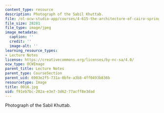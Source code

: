 ```yaml
---
content_type: resource
description: Photograph of the Sabil Khuttab.
file: /ol-ocw-studio-app/courses/4-615-the-architecture-of-cairo-spring-2002/f91eb7bc202ae3e73d6277acff8e3dad_0016.jpg
file_size: 28281
file_type: image/jpeg
image_metadata:
  caption: ''
  credit: ''
  image-alt: ''
learning_resource_types:
- Lecture Notes
license: https://creativecommons.org/licenses/by-nc-sa/4.0/
ocw_type: OCWImage
parent_title: Lecture Notes
parent_type: CourseSection
parent_uid: 6903e2f5-731a-0bfe-a3b8-4ff0493b836b
resourcetype: Image
title: 0016.jpg
uid: f91eb7bc-202a-e3e7-3d62-77acff8e3dad
---
```

Photograph of the Sabil Khuttab.